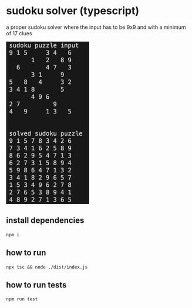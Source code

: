 # sudoku solver (typescript)
a proper sudoku solver where the input has to be 9x9 and with a minimum of 17 clues

![screenshot of solved sudoku puzzle input](./solved-sudoku-puzzle-screenshot.png)

## install dependencies
```
npm i
```

## how to run
```
npx tsc && node ./dist/index.js
```

## how to run tests
```
npm run test
```

